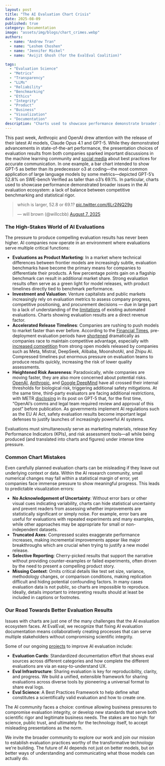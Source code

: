 ```yaml
---
layout: post
title: "The AI Evaluation Chart Crisis"
date: 2025-08-09
published: true
category: Documentation
image: "assets/img/blogs/chart_crimes.webp"
authors:
  - name: "Andrew Tran"
  - name: "Leshem Choshen"
  - name: "Jennifer Mickel"
  - name: "Avijit Ghosh (for the EvalEval Coalition)"

tags:
  - "Evaluation Science"
  - "Metrics"
  - "Transparency"
  - "LLMs"
  - "Reliability"
  - "Benchmarking"
  - "Ethics"
  - "Integrity"
  - "Product"
  - "Business"
  - "Visualization"
  - "Documentation"
description: "Charts used to showcase performance demonstrate broader issues in the AI evaluation ecosystem: a lack of balance between competitive benchmarking and statistical rigor."
---
```


This past week, Anthropic and OpenAI drew attention with the release of their latest AI models, Claude Opus 4.1 and GPT-5. While they demonstrated advancements in state-of-the-art performance, the presentation choices of evaluation results from both companies sparked important discussions in the machine learning community and [social media](https://x.com/graphcrimes?s=21&t=DGhtzlwtn9OagRKXx6ySYw) about best practices for accurate communication. In one example, a bar chart intended to show GPT-5 as better than its predecessor o3 at coding—the most common application of large language models by some metrics—depicted GPT-5’s 52.8% on SWE-bench Verified as taller than o3’s 69.1%. In particular, charts used to showcase performance demonstrated broader issues in the AI evaluation ecosystem: a lack of balance between competitive benchmarking and statistical rigor.

<blockquote class="twitter-tweet"><p lang="en" dir="ltr">which is larger, 52.8 or 69.1? <a href="https://t.co/6Lr2iNQ29g">pic.twitter.com/6Lr2iNQ29g</a></p>&mdash; will brown (@willccbb) <a href="https://twitter.com/willccbb/status/1953503727517938135?ref_src=twsrc%5Etfw">August 7, 2025</a></blockquote> <script async src="https://platform.twitter.com/widgets.js" charset="utf-8"></script> 

### The High-Stakes World of AI Evaluations

The pressure to produce compelling evaluation results has never been higher. AI companies now operate in an environment where evaluations serve multiple critical functions:

- **Evaluations as Product Marketing**: In a market where technical differences between frontier models are increasingly subtle, evaluation benchmarks have become the primary means for companies to differentiate their products. A few percentage points gain on a flagship benchmark can result in additional market share. Strong evaluation results often serve as a green light for model releases, with product timelines directly tied to benchmark performance.
- **Investment and Valuation**: Venture capitalists and public markets increasingly rely on evaluation metrics to assess company progress, competitive positioning, and procurement decisions — due in large part to a lack of understanding of the [limitations](https://arxiv.org/abs/2503.05336) of existing automated evaluations. Charts showing evaluation results are a direct revenue factor.
- **Accelerated Release Timelines**: Companies are rushing to push models to market faster than ever before. According to the [Financial Times](https://www.ft.com/content/8253b66e-ade7-4d1f-993b-2d0779c7e7d8), pre-deployment evaluation periods have [shortened](https://metr.github.io/autonomy-evals-guide/openai-o3-report/) dramatically as companies race to maintain competitive advantage, especially with [increased competition](https://www.interconnects.ai/p/kimi-k2-and-when-deepseek-moments?publication_id=48206&post_id=168259687&isFreemail=true&r=2e&triedRedirect=true) from strong open models released by companies such as Meta, Mistral, DeepSeek, Alibaba, MoonshotAI, and Zhipu AI. Compressed timelines put enormous pressure on evaluation teams to produce results quickly, increasing the risk of lower quality assessments.
- **Heightened Risk Awareness**: Paradoxically, while companies are moving faster, they are also more concerned about potential risks. [OpenAI](https://openai.com/index/preparing-for-future-ai-capabilities-in-biology/), [Anthropic](https://www-cdn.anthropic.com/07b2a3f9902ee19fe39a36ca638e5ae987bc64dd.pdf), and [Google DeepMind](https://storage.googleapis.com/deepmind-media/Model-Cards/Gemini-2-5-Deep-Think-Model-Card.pdf) have all crossed their internal thresholds for biological risk, triggering additional safety mitigations. At the same time, third-party evaluators are facing additional restrictions, with METR [disclosing](https://metr.github.io/autonomy-evals-guide/gpt-5-report/) in its post on GPT-5 that, for the first time, “OpenAI’s comms and legal team required review and approval of this post” before publication. As governments implement AI regulations such as the EU AI Act, safety evaluation results become important legal defenses to justify launches of increasingly powerful AI systems.


Evaluations must simultaneously serve as marketing materials, release Key Performance Indicators (KPIs), and risk assessment tools—all while being produced (and translated into charts and figures) under intense time pressure.


### Common Chart Mistakes

Even carefully planned evaluation charts can be misleading if they leave out underlying context or data. Within the AI research community, small numerical changes may fall within a statistical margin of error, yet companies face immense pressure to show meaningful progress. This leads to predictable visualization errors:

- **No Acknowledgement of Uncertainty**: Without error bars or other visual cues indicating variability, charts can hide statistical uncertainty and prevent readers from assessing whether improvements are statistically significant or simply noise. For example, error bars are useful for evaluations with repeated experiments and many examples, while other approaches may be appropriate for small or non-independent datasets.
- **Truncated Axes**: Compressed scales exaggerate performance increases, making incremental improvements appear like major breakthroughs which are crucial when trying to justify a new model release.
- **Selective Reporting**: Cherry-picked results that support the narrative without providing counter-examples or failed experiments, often driven by the need to present a compelling product story.
- **Missing Context**: Omits critical details like test set size, variance, methodology changes, or comparison conditions, making replication difficult and hiding potential confounding factors. In many cases evaluation data is not public, so charts are impossible to reproduce. Ideally, details important to interpreting results should at least be included in captions or footnotes.


### Our Road Towards Better Evaluation Results

Issues with charts are just one of the many challenges that the AI evaluation ecosystem faces. At EvalEval, we recognize that fixing AI evaluation documentation means collaboratively creating processes that can serve multiple stakeholders without compromising scientific integrity.


Some of our ongoing [projects](https://evalevalai.com/projects/) to improve AI evaluation include:


- **Evaluation Cards**: Standardized documentation effort that shows eval sources across different categories and how complete the different evaluations are via an easy-to-understand UX.
- **Eval Infrastructure**: Sharing evaluation is key for reproducibility, clarity, and progress. We build a unified, extensible framework for sharing evaluations across diverse tools by pioneering a universal format to share eval logs.
- **Eval Science**: A Best Practices Framework to help define what constitutes a scientifically valid evaluation and how to create one.

The AI community faces a choice: continue allowing business pressures to compromise evaluation integrity, or develop new standards that serve both scientific rigor and legitimate business needs. The stakes are too high: for science, public trust, and ultimately for the technology itself, to accept misleading presentations as the norm. 


We invite the broader community to explore our work and join our mission to establish evaluation practices worthy of the transformative technology we're building. The future of AI depends not just on better models, but on better ways of understanding and communicating what those models can actually do.
